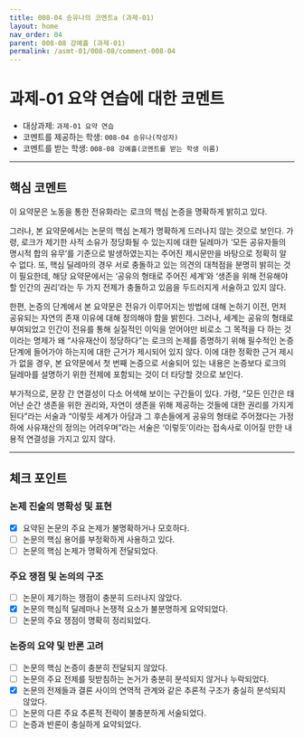 ```yaml
---
title: 008-04 송유나의 코멘트a (과제-01) 
layout: home
nav_order: 04
parent: 008-08 강예흘 (과제-01)
permalink: /asmt-01/008-08/comment-008-04
---
```


# 과제-01 요약 연습에 대한 코멘트

- 대상과제: `과제-01 요약 연습`
- 코멘트를 제공하는 학생: `008-04 송유나(작성자)` 
- 코멘트를 받는 학생: `008-08 강예흘(코멘트를 받는 학생 이름)` 

---

## 핵심 코멘트

이 요약문은 노동을 통한 전유화라는 로크의 핵심 논증을 명확하게 밝히고 있다. 

그러나, 본 요약문에서는 논문의 핵심 논제가 명확하게 드러나지 않는 것으로 보인다. 가령, 로크가 제기한 사적 소유가 정당화될 수 있는지에 대한 딜레마가 ‘모든 공유자들의 명시적 합의 유무’를 기준으로 발생하였는지는 주어진 제시문만을 바탕으로 정확히 알 수 없다. 또, 핵심 딜레마의 경우 서로 충돌하고 있는 의견의 대척점을 분명히 밝히는 것이 필요한데, 해당 요약문에서는 ‘공유의 형태로 주어진 세계’와 ‘생존을 위해 전유해야 할 인간의 권리’라는 두 가지 전제가 충돌하고 있음을 두드러지게 서술하고 있지 않다. 

한편, 논증의 단계에서 본 요약문은 전유가 이루어지는 방법에 대해 논하기 이전, 먼저 공유되는 자연의 존재 이유에 대해 정의해야 함을 밝힌다. 그러나, 세계는 공유의 형태로 부여되었고 인간이 전유를 통해 실질적인 이익을 얻어야만 비로소 그 목적을 다 하는 것이라는 명제가 왜 “사유재산이 정당하다”는 로크의 논제를 증명하기 위해 필수적인 논증 단계에 들어가야 하는지에 대한 근거가 제시되어 있지 않다. 이에 대한 정확한 근거 제시가 없을 경우, 본 요약문에서 첫 번째 논증으로 서술되어 있는 내용은 논증보다 로크의 딜레마를 설명하기 위한 전제에 포함되는 것이 더 타당할 것으로 보인다. 

부가적으로, 문장 간 연결성이 다소 어색해 보이는 구간들이 있다. 가령, “모든 인간은 태어난 순간 생존을 위한 권리와, 자연이 생존을 위해 제공하는 것들에 대한 권리를 가지게 된다”라는 서술과 “이렇듯 세계가 아담과 그 후손들에게 공유의 형태로 주어졌다는 가정 하에 사유재산의 정의는 어려우며”라는 서술은 ‘이렇듯’이라는 접속사로 이어질 만한 내용적 연결성을 가지고 있지 않다. 

---

## 체크 포인트

### 논제 진술의 명확성 및 표현  
- [x] 요약된 논문의 주요 논제가 불명확하거나 모호하다.  
- [ ] 논문의 핵심 용어를 부정확하게 사용하고 있다.  
- [ ] 논문의 핵심 논제가 명확하게 전달되었다.  

### 주요 쟁점 및 논의의 구조  
- [ ] 논문이 제기하는 쟁점이 충분히 드러나지 않았다.  
- [x] 논문의 핵심적 딜레마나 논쟁적 요소가 불분명하게 요약되었다.  
- [ ] 논문의 주요 쟁점이 명확히 정리되었다.  

### 논증의 요약 및 반론 고려  
- [ ] 논문의 핵심 논증이 충분히 전달되지 않았다.  
- [ ] 논문의 주요 전제를 뒷받침하는 논거가 충분히 분석되지 않거나 누락되었다.  
- [x] 논문의 전제들과 결론 사이의 연역적 관계와 같은 추론적 구조가 충실히 분석되지 않았다.  
- [ ] 논문의 다른 주요 추론적 전략이 불충분하게 서술되었다.
- [ ] 논증과 반론이 충실하게 요약되었다. 